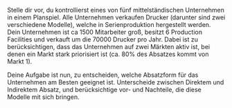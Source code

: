 Stelle dir vor, du kontrollierst eines von fünf mittelständischen Unternehmen in einem Planspiel. Alle Unternehmen verkaufen Drucker (darunter sind zwei verschiedene Modelle), welche in Serienproduktion hergestellt werden. Dein Unternehmen ist ca 1500 Mitarbeiter groß, besitzt 6 Production Facilities und verkauft um die 70000 Drucker pro Jahr. Dabei ist zu berücksichtigen, dass das Unternehmen auf zwei Märkten aktiv ist, bei denen ein Markt stark priorisiert ist (ca. 80% des Absatzes kommt von Markt 1).

Deine Aufgabe ist nun, zu entscheiden, welche Absatzform für das Unternehmen am Besten geeignet ist. Unterscheide zwischen Direktem und Indirektem Absatz, und berücksichtige vor- und Nachteile, die diese Modelle mit sich bringen.